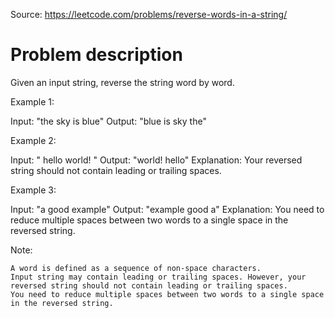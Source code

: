 Source: https://leetcode.com/problems/reverse-words-in-a-string/

# Problem description

Given an input string, reverse the string word by word.

Example 1:

Input: "the sky is blue"
Output: "blue is sky the"

Example 2:

Input: "  hello world!  "
Output: "world! hello"
Explanation: Your reversed string should not contain leading or trailing spaces.

Example 3:

Input: "a good   example"
Output: "example good a"
Explanation: You need to reduce multiple spaces between two words to a single space in the reversed string.



Note:

    A word is defined as a sequence of non-space characters.
    Input string may contain leading or trailing spaces. However, your reversed string should not contain leading or trailing spaces.
    You need to reduce multiple spaces between two words to a single space in the reversed string.
